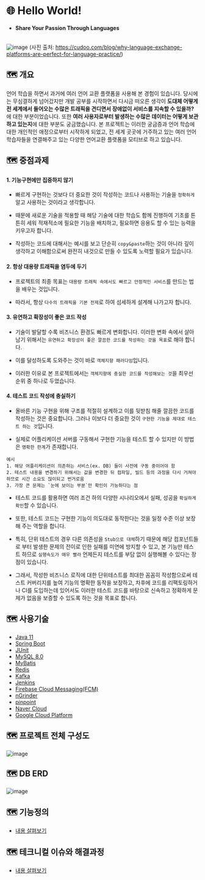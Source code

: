 # 🌐 Hello World!

- **Share Your Passion Through Languages** <br/> <br/>

![image](https://user-images.githubusercontent.com/68094005/116848654-02c3fc80-ac28-11eb-97c5-85a984ef7806.png)
(사진 출처: https://cudoo.com/blog/why-language-exchange-platforms-are-perfect-for-language-practice/)

## 🗺️ 개요 
언어 학습을 하면서 과거에 여러 언어 교환 플랫폼을 사용해 본 경험이 있습니다. 당시에는 무심결하게 넘어갔지만 개발 공부를 시작하면서 다시금 떠오른 생각이 **도대체 어떻게 전 세계에서 들어오는 수많은 트래픽을 견디면서 장애없이 서비스를 지속할 수 있을까?** 에 대한 부분이었습니다. 또한 **여러 사용자로부터 발생하는 수많은 데이터는 어떻게 보관하고 있는지**에 대한 부분도 궁금했습니다. 본 프로젝트는 이러한 궁금증과 언어 학습에 대한 개인적인 애정으로부터 시작하게 되었고, 전 세계 곳곳에 거주하고 있는 여러 언어 학습자들을 연결해주고 있는 다양한 언어교환 플랫폼을 모티브로 하고 있습니다. 

## 🗺️ 중점과제

#### 1. 기능구현에만 집중하지 않기

- 빠르게 구현하는 것보다 더 중요한 것이 작성하는 코드나 사용하는 기술을 `정확하게` 알고 사용하는 것이라고 생각합니다.

- 때문에 새로운 기술을 적용할 때 해당 기술에 대한 학습도 함께 진행하여 기초를 튼튼히 세워 적재적소에 필요한 기능을 배치하고, 필요하면 응용도 할 수 있는 능력을 키우고자 합니다.

- 작성하는 코드에 대해서는 예시를 보고 단순히 `copy&paste`하는 것이 아니라 깊이 생각하고 이해함으로써 완전히 내것으로 만들 수 있도록 노력할 필요가 있습니다.

#### 2. 항상 대용량 트래픽을 염두에 두기

- 프로젝트의 최종 목표는 `대용량 트래픽 속에서도 빠르고 안정적인 서비스`를 만드는 법을 배우는 것입니다.

- 따라서, 항상 `다수의 트래픽을 기본 전제`로 하여 섬세하게 설계해 나가고자 합니다. 

#### 3. 유연하고 확장성이 좋은 코드 작성

- 기술이 발달할 수록 비즈니스 환경도 빠르게 변화합니다. 이러한 변화 속에서 살아남기 위해서는 `유연하고 확장성이 좋은 깔끔한 코드를 작성하는 것을 목표`로 해야 합니다.

- 이를 달성하도록 도와주는 것이 바로 `객체지향 패러다임`입니다.

- 이러한 이유로 본 프로젝트에서는 `객체지향에 충실한 코드를 작성해보는 것`을 최우선 순위 중 하나로 두었습니다.

#### 4. 테스트 코드 작성에 충실하기

- 올바른 기능 구현을 위해 구조를 적절히 설계하고 이를 뒷받침 해줄 깔끔한 코드를 작성하는 것은 중요합니다. 그러나 이보다 더 중요한 것이 `구현한 기능을 제대로 테스트 하는 것`입니다.  

- 실제로 어플리케이션 서버를 구동해서 구현한 기능을 테스트 할 수 있지만 이 방법은 `명확한 한계`가 존재합니다.

```
예시
1. 해당 어플리케이션이 의존하는 서비스(ex. DB) 들이 사전에 구동 중이어야 함
2. 테스트 내용을 변경하기 위해서는 값을 변경한 뒤 컴파일, 빌드 등의 과정을 다시 거쳐야 하므로 시간 소요도 많이되고 번거로움
3. 가장 큰 문제는 `눈에 보이는 부분`만 확인이 가능하다는 점 
```

- 테스트 코드를 활용하면 여러 조건 하의 다양한 시나리오에서 실패, 성공을 `확실하게 확인`할 수 있습니다.   

- 또한, 테스트 코드는 구현한 기능이 의도대로 동작한다는 것을 일정 수준 이상 보장해 주는 역할을 합니다.

- 특히, 단위 테스트의 경우 다른 의존성을 `Stub으로 대체`하기 때문에 해당 컴포넌트들로 부터 발생한 문제의 전이로 인한 실패를 미연에 방지할 수 있고, 본 기능만 테스트 하므로 `실행속도가 매우 빨라` 언제든지 테스트를 부담 없이 실행해볼 수 있다는 장점이 있습니다.

- 그래서, 작성한 비즈니스 로직에 대한 단위테스트를 최대한 꼼꼼히 작성함으로써 테스트 커버리지를 높여 기능의 명확한 동작을 보장하고, 차후에 코드를 리팩토링하거나 CI를 도입하는데 있어서도 이러한 테스트 코드를 바탕으로 신속하고 정확하게 문제가 없음을 보증할 수 있도록 하는 것을 목표로 합니다.
 
## 🗺️ 사용기술
- [Java 11](https://docs.oracle.com/en/java/javase/11/)
- [Spring Boot](https://docs.spring.io/spring-boot/docs/current/reference/htmlsingle/)
- [JUnit](https://junit.org/junit5/docs/current/user-guide/)
- [MySQL 8.0](https://dev.mysql.com/doc/refman/8.0/en/)
- [MyBatis](https://mybatis.org/mybatis-3/)
- [Redis](https://redis.io/documentation)
- [Kafka](https://kafka.apache.org/documentation/)
- [Jenkins](https://www.jenkins.io/doc/)
- [Firebase Cloud Messaging(FCM)](https://firebase.google.com/docs/cloud-messaging)
- [nGrinder](http://naver.github.io/ngrinder/)
- [pinpoint](https://github.com/pinpoint-apm/pinpoint)
- [Naver Cloud](https://www.navercloudcorp.com/)
- [Google Cloud Platform](https://console.cloud.google.com/compute/instances?hl=ko&orgonly=true&project=scientific-glow-309614&supportedpurview=organizationId)

## 🗺️ 프로젝트 전체 구성도
![image](https://user-images.githubusercontent.com/68094005/120600730-114e3f80-c484-11eb-9255-8ef7756afce2.png)

## 🗺️ DB ERD
![image](https://user-images.githubusercontent.com/68094005/120588923-0212c600-c473-11eb-90c7-aad73a9079a5.png)


## 🗺️ 기능정의
- [내용 살펴보기](https://github.com/f-lab-edu/Hello-World/wiki/01-Use-Case)

## 🗺️ 테크니컬 이슈와 해결과정
- [내용 살펴보기](https://github.com/f-lab-edu/Hello-World/wiki/04-Issues&Resolutions-Blogs)
